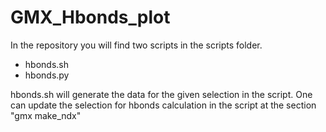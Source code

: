 # GMX_Hbonds_plot

In the repository you will find two scripts in the scripts folder.
- hbonds.sh
- hbonds.py

hbonds.sh will generate the data for the given selection in the script. One can update the selection for hbonds calculation in the script at the section "gmx make_ndx"

